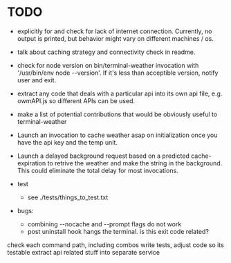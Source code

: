 # TODO

+ explicitly for and check for lack of internet connection. Currently, no output is printed, but behavior might vary on different machines / os.
+ talk about caching strategy and connectivity check in readme.
+ check for node version on bin/terminal-weather invocation with '/usr/bin/env node --version'.  If it's less than acceptible version, notify user and exit.
+ extract any code that deals with a particular api into its own api file, e.g. owmAPI.js so different APIs can be used.
+ make a list of potential contributions that would be obviously useful to terminal-weather
+ Launch an invocation to cache weather asap on initialization once you have the api key and the temp unit.
+ Launch a delayed background request based on a predicted cache-expiration to retrive the weather and make the string in the background. This could eliminate the total delay for most invocations. 

+ test
    + see ./tests/things_to_test.txt

+ bugs:
    + combining --nocache and --prompt flags do not work
    + post uninstall hook hangs the terminal. is this exit code related?

check each command path, including combos
write tests, adjust code so its testable
extract api related stuff into separate service
